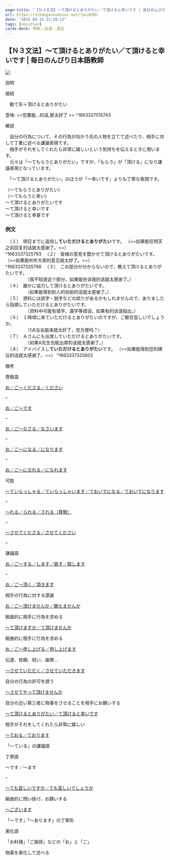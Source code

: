 ```yaml
---
page-title: "【Ｎ３文法】～て頂けるとありがたい／て頂けると幸いです | 毎日のんびり日本語教師"
url: https://nihongonosensei.net/?p=20387
date: "2022-09-15 21:58:12"
tags: [obsidian] 
cards-deck: 考研::日语::语法
---
```


## 【Ｎ３文法】～て頂けるとありがたい／て頂けると幸いです | 毎日のんびり日本語教師
![](https://nihongonosensei.net/pic/n3top.png)

説明

接続

　動て形＋頂けるとありがたい  

意味: ==您要能…的话,那太好了  ==
^1663337515743


解説

　自分の行為について、その行為が向かう先の人物を立てて述べたり、相手に対して丁重に述べる謙譲表現です。  
　相手がそれをしてくれたら非常に嬉しいという気持ちを伝えるときに用います。  
　元々は「～てもらうとありがたい」ですが、「もらう」が「頂ける」になり謙譲表現となっています。

　「～て頂けるとありがたい」のほうが「～幸いです」よりも丁寧な表現です。

（～てもらうとありがたい）  
（～てもらうと幸い）  
～て頂けるとありがたいです  
～て頂けると幸いです  
～て頂けると幸甚です

### 例文

　（１）　明日までに返信し**ていただけるとありがたい**です。  （==如果能在明天之前回复的话就太感谢了。==）  
^1663337325793
　（２）　皆様の意見を聞かせて頂けるとありがたいです。  （==如果能听听大家的意见就太好了。==）  
^1663337325798
　（３）　この部分が分からないので、教えて頂けるとありがたいです。  
　　　　　（我不知道这个部分，如果能告诉我的话就太感谢了。）  
　（４）　誰かに協力して頂けるとありがたいです。  
　　　　　（如果能得到别人的协助的话就太感谢了。）  
　（５）　資料には誤字・脱字などの誤りがあるかもしれませんので、ありましたら指摘していただけるとありがたいです。  
　　　　　（资料中可能有错字、漏字等错误，如果有的话请指出。）  
　（６）　１時頃に来ていただけるとありがたいのですが、ご都合宜しいでしょうか。  
　　　　　（1点左右能来就太好了，您方便吗？）  
　（７）　Ａさんにも出席していただけるとありがたいです。  
　　　　　（如果A先生也能出席的话就太感谢了。）  
　（８）　アドバイスし**ていただけるとありがたい**です。  （==如果能得到您的建议的话就太感谢了。==）
^1663337325802

備考

尊敬語

[お／ご～くださる／ください](https://nihongonosensei.net/?p=20356)

–

[お／ご～です](https://nihongonosensei.net/?p=20358)

–

[お／ご～なさる／なさいます](https://nihongonosensei.net/?p=20360)

–

[お／ご～になる／になります](https://nihongonosensei.net/?p=20362)

–

[お／ご～になれる／になれます](https://nihongonosensei.net/?p=20364)

可能

[～ていらっしゃる／ていらっしゃいます／ておいでになる／ておいでになります](https://nihongonosensei.net/?p=20366)

–

[～れる／られる／される（尊敬）](https://nihongonosensei.net/?p=20368)

–

[～させてくださる／させてください](https://nihongonosensei.net/?p=20370)

–

謙譲語

[お／ご～する／します／致す／致します](https://nihongonosensei.net/?p=20372)

–

[お／ご～頂く／頂きます](https://nihongonosensei.net/?p=20375)

相手の行為に対する感謝

[お／ご～頂けませんか／願えませんか](https://nihongonosensei.net/?p=20377)

婉曲的に相手に行為を求める

[～て頂けますか／て頂けませんか](https://nihongonosensei.net/?p=20379)

婉曲的に相手に行為を求める

[お／ご～申し上げる／申し上げます](https://nihongonosensei.net/?p=20381)

伝達、依頼、祝い、謝罪…

[～させていただく／させていただきます](https://nihongonosensei.net/?p=20383)

自分の行為の許可を請う

[～させてやって頂けませんか](https://nihongonosensei.net/?p=20385)

自分の近い第三者に物事をさせることを相手にお願いする

[～て頂けるとありがたい／て頂けると幸いです](https://nihongonosensei.net/?p=20387)

相手がそれをしてくれたら非常に嬉しい

[～ておる／ております](https://nihongonosensei.net/?p=5182)

「～ている」の謙譲語

丁寧語

～です／～ます

–

[～ても宜しいですか／ても宜しいでしょうか](https://nihongonosensei.net/?p=20389)

婉曲的に問い掛け、お願いする

[～ございます](https://nihongonosensei.net/?p=20391)

「～です」「～あります」の丁寧形

美化語

「お料理」「ご挨拶」などの「お」と「ご」

物事を美化して述べる

